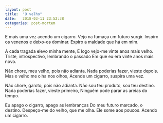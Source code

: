 ```yaml
---
layout: post
title:  "O velho"
date:   2018-03-11 23:52:38
categories: post-mortem
---
```


E mais uma vez acendo um cigarro.
Vejo na fumaça um futuro surgir.
Inspiro os venenos e deixo-os dominar.
Expiro a maldade que há em mim.

A cada tragada elevo minha mente,
E logo vejo-me vinte anos mais velho.
Triste, introspectivo, lembrando o passado
Em que eu era vinte anos mais novo.

Não chore, meu velho, pois não adianta.
Nada poderias fazer, vieste depois.
Mas o velho me olha nos olhos,
Acende um cigarro, suspira uma vez.

Não chore, garoto, pois não adianta.
Não sou teu produto, sou teu destino.
Nada poderias fazer, vieste primeiro,
Ninguém pode parar as areias do tempo.

Eu apago o cigarro, apago as lembranças
Do meu futuro marcado, o destino.
Despeço-me do velho, que me olha.
Ele some aos poucos. Acendo um cigarro.
